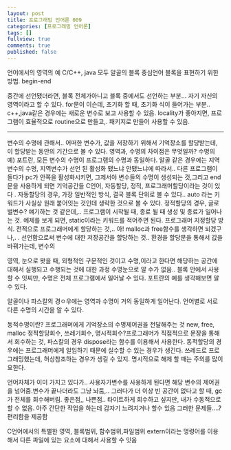 ```yaml
---
layout: post
title: 프로그래밍 언어론 009
categories: [프로그래밍 언어론]
tags: []
fullview: true
comments: true
published: false
---
```

언어에서의 영역의 예
C/C++, java
모두 알골의 블록 중심언어
블록을 표현하기 위한 방법. begin-end

중간에 선언됐더라면, 블록 전체가아니고 블록 중에서도 선언하는 부분...  자기 자신의 영역이라고 할 수 있다.
for문이 이슨데, 초기화 할 때, 초기화 식이 들어가는 부분.. c++,java같은 경우에는 새로운 변수로 보고 사용할 수 있음. locality가 좋아지면, 프로그램이 효율적으로 routine으로 만들고,. 패키지로 만들어 사용할 수 있음.

---
변수의 수명에 관해서.. 어떠한 변수가, 값을 저장하기 위해서 기억장소를 할당받는데, 이 할당받는 동안의 기간으로 볼 수 있다.
영역과, 수명의 차이점은 무엇일까?
수명의 예) 포트란, 모든 변수의 수명이 프로그램의 수명과 동일하다.
알골 같은 경우에는 지역변수의 수명, 지역변수가 선언 된 활성화 됐느냐 안됐느냐에 따라서.. 다른 프로그램이 돌다가 pc가 안쪽을 활성화시키면, 그제서야 변수들의 수명이 생성되는 것,그리고 end문을 사용하게 되면 기억공간들
C언어, 자동할당, 정적, 프로그래머할당이라는 것이 있다 .
자동할당의 경우, 가장 일반적인 방식, 결국 블록 단위로 볼 수 있다..
    auto 라는 키워드가  사실상 원래 붙어잇는 것인데 생략한 것으로 볼 수 있다.
정적할당의 경우, 글로벌변수? 얘기하는 것 같은데,.. 프로그램이 시작될 때, 종료 될 때 생성 및 종료가 일어나는 것. 예제를 보게 되면, static이라는 키워드를 적어주면 된다.
프로그래머 지정할당 방식. 전적으로 프로그래머에게 할당하는 것,.. 아! malloc과 free함수를 생각하면 되겠구나,. .
선언함으로써 변수에 대한 저장공간을 할당하는 것.. 환경을 할당문을 통해서 값을 바꿔가는데, 변수의

영역, 눈으로 봣을 때, 외형적인 구문적인 것이고 수명,이라고 한다면 해당하는 공간에 대해서 실행되고 수행되는 것에 대한 과정
수명눈으로 알 수가 없음.. 블록 안에서 사용할 수 잇찌만, 수명은 전체 프로그램에서 일어날 수 있다. 포트란의 예를 생각해보면 알 수 있다.

알골이나 파스칼의 경ㅇ우에는 영역과 수명이 거의 동일하게 일어난다. 언어별로 서로 다른 수명의 시간을 알 수 있다.

동적수명이란? 프로그래머에게 기억장소의 수명제어권을 전달해주는 것 new, free, malloc
정적할당회수, 쓰레기회수, 명시적회수?프로그래머가 직접적으로 문장을 통해서 회수하는 것, 파스칼의 경우 dispose라는 함수를 이용해서 사용한다.
동적할당의 경우에는 프로그래머에게 일임하기 때문에 실수할 수 있는 경우가 생긴다.
쓰레드로  프로그래밍했는데, 허상참조하는 경우가 생길 수 있지. 명시적으로 해제 할 때는 주의를 많이 요한다.

언어자체가 이미 가지고 있다가.. 사용자가변수를 사용하게 된다면 해당 변수의 제어권을 넘어줌.변수가 끝나더라도 그냥 놔둠,.. 그러다가 더 이상 빈 공간이 없다고 할 때, gc가 전체를 회수해버림.
좋은점,, 나쁜점..
타이트하게 회수하고 싶지만, 내가 수동적으로 할 수 없음. 아주 간단한 작업을 하는데 갑자기 느려지거나 할수 있음 그러한 문제들....?
편리함을 제공함

C언어에서의 특별한 영역, 블록범위, 함수범위,파일범위
extern이라는 명령어를 이용해서 다른 파일에 있는 요소에 대해서 사용할 수 잇음
